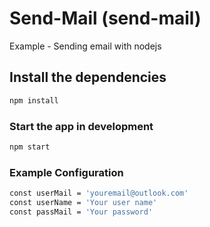 # Send-Mail (send-mail)
Example - Sending email with nodejs

## Install the dependencies
```bash
npm install
```

### Start the app in development
```bash
npm start
```

### Example Configuration
```bash
const userMail = 'youremail@outlook.com'
const userName = 'Your user name'
const passMail = 'Your password'
```
